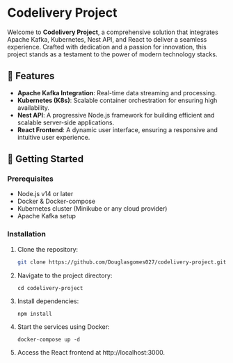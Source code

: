 # Codelivery Project


Welcome to **Codelivery Project**, a comprehensive solution that integrates Apache Kafka, Kubernetes, Nest API, and React to deliver a seamless experience. Crafted with dedication and a passion for innovation, this project stands as a testament to the power of modern technology stacks.

## 🌟 Features

- **Apache Kafka Integration**: Real-time data streaming and processing.
- **Kubernetes (K8s)**: Scalable container orchestration for ensuring high availability.
- **Nest API**: A progressive Node.js framework for building efficient and scalable server-side applications.
- **React Frontend**: A dynamic user interface, ensuring a responsive and intuitive user experience.

## 🚀 Getting Started

### Prerequisites

- Node.js v14 or later
- Docker & Docker-compose
- Kubernetes cluster (Minikube or any cloud provider)
- Apache Kafka setup

### Installation

1. Clone the repository:
   ```bash
   git clone https://github.com/Douglasgomes027/codelivery-project.git
2. Navigate to the project directory:
    ```
    cd codelivery-project
3. Install dependencies:
    ```
    npm install
4. Start the services using Docker:
    ```
    docker-compose up -d
5. Access the React frontend at http://localhost:3000.


